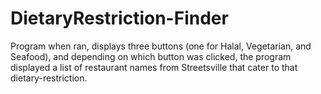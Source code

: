 # DietaryRestriction-Finder
Program when ran, displays three buttons (one for Halal, Vegetarian, and Seafood), and depending on which button was clicked, the program displayed a list of restaurant names from Streetsville that cater to that dietary-restriction.
